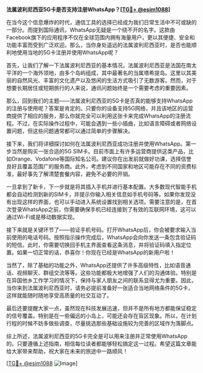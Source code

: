 **法属波利尼西亚5G卡是否支持注册WhatsApp？[[TG💪+ @esim1088](https://t.me/s/esim1088)]**

在当今这个信息爆炸的时代，通信工具的选择已经成为我们日常生活中不可或缺的一部分。而提到国际通讯，WhatsApp无疑是一个绕不开的名字。这款由Facebook旗下的应用程序不仅在全球范围内拥有海量用户，更以其便捷、安全和功能丰富而受到广泛欢迎。那么，当你身处遥远的法属波利尼西亚时，是否也能顺利地使用当地的5G卡注册并使用WhatsApp呢？

首先，让我们了解一下法属波利尼西亚的基本情况。法属波利尼西亚是法国在南太平洋的一个海外领地，由多个岛屿组成，其中最著名的当属塔希提岛。这里以其美丽的自然风光、丰富的文化遗产以及悠闲的生活方式吸引了无数游客。然而，对于想要长期居住或短期旅行的人来说，通讯问题始终是一个需要考虑的重要因素。

那么，回到我们的主题——法属波利尼西亚的5G卡是否真的能够支持WhatsApp的注册与使用呢？答案是肯定的。只要你的设备支持5G网络，并且该地区的运营商提供了相应的服务，那么你就完全可以利用这张卡来完成WhatsApp的注册流程。不过，在实际操作过程中，可能会遇到一些小插曲，比如语言障碍或者网络设置问题，但这些问题通常都可以通过简单的步骤解决。

接下来，我们将详细探讨如何在法属波利尼西亚成功注册并使用WhatsApp。第一步当然是购买一张合适的5G SIM卡。目前市面上有许多运营商提供这类产品，比如Orange、Vodafone等国际知名公司。建议你在出发前就做好功课，选择信誉良好且覆盖范围广的服务商。此外，考虑到不同国家和地区可能存在不同的资费标准，最好事先了解清楚套餐内容，避免不必要的开销。

一旦拿到了新卡，下一步就是将其插入手机并进行基本配置。大多数现代智能手机都会自动检测到新的SIM卡，并提示你输入相关信息如手机号码等。如果你发现没有出现这样的界面，也可以手动进入系统设置找到相关选项。需要注意的是，在首次登录WhatsApp之前，你需要确保手机已经连接到了有效的互联网环境，这可以通过Wi-Fi或是移动数据实现。

接下来就是关键环节了——验证手机号码。打开WhatsApp后，你会被要求输入当前使用的电话号码。按照指示操作完成后，WhatsApp会向你发送一条包含验证码的短信。此时，你需要切换回手机主界面查看这条消息，并将验证码填入指定位置。如果一切正常的话，恭喜你！你现在已经是WhatsApp的新用户啦！

当然了，除了基础的功能之外，WhatsApp还提供了许多高级特性，比如语音通话、视频聊天、群组交流等等。这些功能都极大地增强了人们的沟通体验。特别是在异国他乡工作学习的情况下，保持与家人朋友之间的联系显得尤为重要。因此，当你来到法属波利尼西亚时，请务必提前准备好一张适合当地网络条件的5G卡，这样就能随时随地享受高质量的社交互动了。

最后还要提醒大家一点，虽然现在科技发展迅速，但并不是所有地方都能保证稳定的信号覆盖。特别是在一些偏远的小岛上，可能还会存在盲区现象。所以，在计划行程的时候不妨多做些调查，尽量挑选那些基础设施较为完善的区域作为落脚点。

综上所述，法属波利尼西亚的5G卡完全是可以用来注册并正常使用WhatsApp的。只要遵循上述指南，相信每位读者都能够轻松搞定这一过程。希望这篇文章能给大家带来帮助，祝大家在未来的旅途中一路顺风！

[[TG💪+ @esim1088](https://t.me/s/esim1088) ![Image](https://i.postimg.cc/4NQfJmqS/Snipaste-2025-05-13-00-14-12.png)]